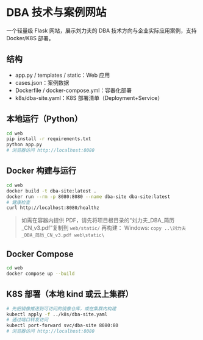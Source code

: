 # DBA 技术与案例网站

一个轻量级 Flask 网站，展示刘力夫的 DBA 技术方向与企业实际应用案例，支持 Docker/K8S 部署。

## 结构
- app.py / templates / static：Web 应用
- cases.json：案例数据
- Dockerfile / docker-compose.yml：容器化部署
- k8s/dba-site.yaml：K8S 部署清单（Deployment+Service）

## 本地运行（Python）
```bash
cd web
pip install -r requirements.txt
python app.py
# 浏览器访问 http://localhost:8080
```

## Docker 构建与运行
```bash
cd web
docker build -t dba-site:latest .
docker run --rm -p 8080:8080 --name dba-site dba-site:latest
# 健康检查
curl http://localhost:8080/healthz
```

> 如需在容器内提供 PDF，请先将项目根目录的“刘力夫_DBA_简历_CN_v3.pdf”复制到 `web/static/` 再构建：
> Windows: `copy ..\刘力夫_DBA_简历_CN_v3.pdf web\static\`

## Docker Compose
```bash
cd web
docker compose up --build
```

## K8S 部署（本地 kind 或云上集群）
```bash
# 先把镜像推送到可访问的镜像仓库，或在集群内构建
kubectl apply -f ../k8s/dba-site.yaml
# 通过端口转发访问
kubectl port-forward svc/dba-site 8080:80
# 浏览器访问 http://localhost:8080
```

